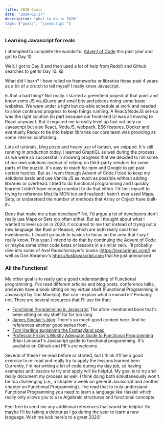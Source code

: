 ```yaml
---
title: 2020 Goals
date: "2020-01-17"
description: "What to do in 2020"
tags: ["goals", "javascript "]
---
```


### Learning Javascript for reals

I attempted to complete the wonderful [Advent of Code](https://adventofcode.com/2019) this past year and got to Day 10.

Well, I got to Day 8 and then used a lot of help from Reddit and Github searches to get to Day 10. 😭

What did I learn? I have relied on frameworks or libraries these past 4 years as a bit of a crutch to tell myself I really knew Javascript.

Is that a bad thing?  Not really.  I started a greenfield project at that point and knew some JS via jQuery and small bits and pieces doing some basic websites.  We were under a tight but do-able schedule at work and needed to show continued progress to keep things running.  A React/NodeJS set-up was the right solution (in part because our front-end UI was all moving to React anyway!).  But it required me to really level up fast not only on Javascript but also React, NodeJS, webpack, ES6 features, Docker and eventually Redux to tie into helper libraries our core team was providing as some internal scaffolding.

Lots of tutorials, blog posts and heavy use of lodash, we shipped.  It's still running in production today.  I learned GraphQL as well during the process, as we were so successful in showing progress that we decided to roll some of our own solutions instead of relying on third-party vendors for some parts of the puzzle.  It's easy to reach for npm and Google to get past certain hurdles.  But as I went through Advent of Code I tried to keep my solutions basic and use Vanilla JS as much as possible without adding libraries or overhead.  I tried to do functional programming and I quickly learned I didn't have enough comfort to do that either.  I'd limit myself to trying to reference Mozilla MDN too and realized I hadn't ever used Maps, Sets, or understood the number of methods that Array or Object have built-in.

Does that make me a bad developer?  No, I'd argue a lot of developers don't really use Maps or Sets too often either.  But as I thought about what I wanted to level up on in 2020, it occurred to me that instead of trying out a new language like Rust or Reason, which are both really cool time investments, I should go back to basics to focus on the area that I say I really know.  This year, I intend to do that by continuing the Advent of Code or maybe some other code katas or lessons in a similar vein. I'll probably dive into some of Axel Rauschsmayer's books (https://exploringjs.com/) as well as Dan Abramov's https://justjavascript.com that he just announced.

### All the Functions!
My other goal is to really get a good understanding of Functional programming.  I've read different articles and blog posts, conference talks, and even have a book sitting on my virtual shelf (Functional Programming in Javascript by Dan Mantyla).  But can I explain what a monad is?  Probably not.  There are several resources that I'll use for that:
* [Functional Programming in Javascript](https://www.packtpub.com/web-development/functional-programming-javascript)
The afore-mentioned book that's been sitting on my shelf for far too long
* [James Sinclair's blog](https://jrsinclair.com/)
There's so much good content here.  And he references another good series from ...
* [Tom Harding explaining the Fantasyland spec](http://www.tomharding.me/fantasy-land/)
* [Professor Frisby's Mostly Adequate Guide to Functional Programming](https://mostly-adequate.gitbooks.io/mostly-adequate-guide/)
Brian Lonsdorf's Javascript guide to functional programming. It's available on Github and PR's are welcome.

Several of these I've read before or started, but I think it'll be a good exercise to re-read and really try to apply the lessons learned here.  Currently, I'm not writing a lot of code during my day job, so having examples and lessons to try and apply will be helpful. My goal is to try and really document my process as well.  I think doing both simultaneously won't be too challenging (i.e., a chapter a week on general Javascript and another chapter on Functional Programming).  I've read that to truly understand Functional Programming you need to learn a language like Haskell which really only allows you to use Algebraic structures and functional concepts.

Feel free to send me any additional references that would be helpful. So maybe I'll be taking a detour as I go during the year to learn a new language.  Wish me luck here's to a great 2020!